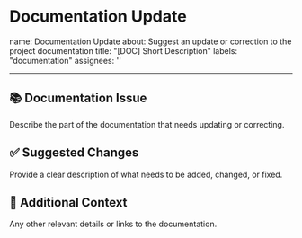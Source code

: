 # Documentation Update

name: Documentation Update
about: Suggest an update or correction to the project documentation
title: "[DOC] Short Description"
labels: "documentation"
assignees: ''

---

## 📚 Documentation Issue

Describe the part of the documentation that needs updating or correcting.

## ✅ Suggested Changes

Provide a clear description of what needs to be added, changed, or fixed.

## 📄 Additional Context

Any other relevant details or links to the documentation.
